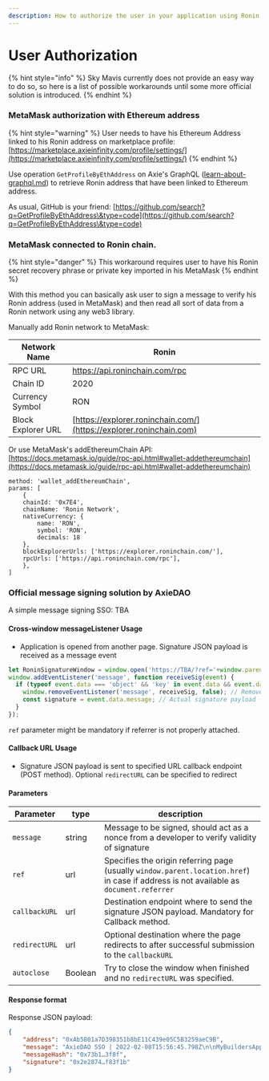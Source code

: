 ```yaml
---
description: How to authorize the user in your application using Ronin address
---
```


# User Authorization

{% hint style="info" %}
Sky Mavis currently does not provide an easy way to do so, so here is a list of possible workarounds until some more official solution is introduced.
{% endhint %}

### MetaMask authorization with Ethereum address

{% hint style="warning" %}
User needs to have his Ethereum Address linked to his Ronin address on marketplace profile: [https://marketplace.axieinfinity.com/profile/settings/](https://marketplace.axieinfinity.com/profile/settings/)
{% endhint %}

Use operation `GetProfileByEthAddress` on Axie's GraphQL ([learn-about-graphql.md](learn-about-graphql.md "mention")) to retrieve Ronin address that have been linked to Ethereum address.

As usual, GitHub is your friend: [https://github.com/search?q=GetProfileByEthAddress\&type=code](https://github.com/search?q=GetProfileByEthAddress\&type=code)

####

### MetaMask connected to Ronin chain.

{% hint style="danger" %}
This workaround requires user to have his Ronin secret recovery phrase or private key imported in his MetaMask
{% endhint %}

With this method you can basically ask user to sign a message to verify his Ronin address (used in MetaMask) and then read all sort of data from a Ronin network using any web3 library.

Manually add Ronin network to MetaMask:

| Network Name       | Ronin                                                               |
| ------------------ | ------------------------------------------------------------------- |
| RPC URL            | https://api.roninchain.com/rpc                                      |
| Chain ID           | 2020                                                                |
| Currency Symbol    | RON                                                                 |
| Block Explorer URL | [https://explorer.roninchain.com/](https://explorer.roninchain.com) |

Or use MetaMask's addEthereumChain API: [https://docs.metamask.io/guide/rpc-api.html#wallet-addethereumchain](https://docs.metamask.io/guide/rpc-api.html#wallet-addethereumchain)

```
method: 'wallet_addEthereumChain',
params: [
    {
    chainId: '0x7E4',
    chainName: 'Ronin Network',
    nativeCurrency: {
        name: 'RON',
        symbol: 'RON',
        decimals: 18
    },
    blockExplorerUrls: ['https://explorer.roninchain.com/'],
    rpcUrls: ['https://api.roninchain.com/rpc'],
    },
]
```

####

### Official message signing solution by AxieDAO

A simple message signing SSO: TBA

#### Cross-window messageListener Usage

* Application is opened from another page. Signature JSON payload is received as a message event

```javascript
let RoninSignatureWindow = window.open('https://TBA/?ref='+window.parent.location.href)
window.addEventListener('message', function receiveSig(event) {
  if (typeof event.data === 'object' && 'key' in event.data && event.data.key === 'signature') {
    window.removeEventListener('message', receiveSig, false); // Remove listener
    const signature = event.data.message; // Actual signature payload
  }
});
```

`ref` parameter might be mandatory if referrer is not properly attached.

#### Callback URL Usage

* Signature JSON payload is sent to specified URL callback endpoint (POST method). Optional `redirectURL` can be specified to redirect

#### Parameters

| Parameter     | type    | description                                                                                                                            |
| ------------- | ------- | -------------------------------------------------------------------------------------------------------------------------------------- |
| `message`     | string  | Message to be signed, should act as a nonce from a developer to verify validity of signature                                           |
| `ref`         | url     | Specifies the origin referring page (usually `window.parent.location.href`) in case if address is not available as `document.referrer` |
| `callbackURL` | url     | Destination endpoint where to send the signature JSON payload. Mandatory for Callback method.                                          |
| `redirectURL` | url     | Optional destination where the page redirects to after successful submission to the `callbackURL`                                      |
| `autoclose`   | Boolean | Try to close the window when finished and no `redirectURL` was specified.                                                              |



#### Response format

Response JSON payload:

```json
{
    "address": "0xAb5801a7D398351b8bE11C439e05C5B3259aeC9B",
    "message": "AxieDAO SSO | 2022-02-08T15:56:45.798Z\n\nMyBuildersApp nonce: 420",
    "messageHash": "0x73b1…3f8f",
    "signature": "0x2e2874…f83f1b"
}
```
